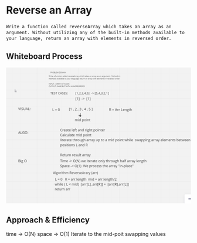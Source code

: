 # Reverse an Array

    Write a function called reverseArray which takes an array as an argument. Without utilizing any of the built-in methods available to your language, return an array with elements in reversed order.

## Whiteboard Process

![image](revarr.png)
## Approach & Efficiency    
time -> O(N)
space -> O(1)
Iterate to the mid-poit swapping values
<!-- What approach did you take? Discuss Why. What is the Big O space/time for this approach? -->
